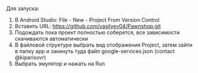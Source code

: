 Для запуска:

1) В Android Studio: File - New - Project From Version Control
2) Вставить URL: https://github.com/vasilyev04/Pawnshop.git
3) Подождать пока проект полностью соберется, все зависимости скачиваются автоматически
4) В файловой структуре выбрать вид отображения Project, затем зайти в папку app и закинуть туда файл google-services.json (contact @kiparisovr)
5) Выбрать эмулятор и нажать на Run
